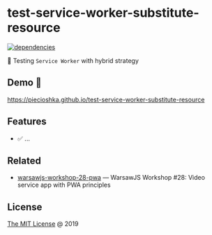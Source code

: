 # test-service-worker-substitute-resource

[![dependencies](https://david-dm.org/piecioshka/test-service-worker-substitute-resource.svg)](https://github.com/piecioshka/test-service-worker-substitute-resource)

:ledger: Testing `Service Worker` with hybrid strategy

## Demo 🎉

<https://piecioshka.github.io/test-service-worker-substitute-resource>

## Features

* :white_check_mark: ...

## Related

* [warsawjs-workshop-28-pwa](https://github.com/piecioshka/warsawjs-workshop-28-pwa)
    — WarsawJS Workshop #28: Video service app with PWA principles

## License

[The MIT License](http://piecioshka.mit-license.org) @ 2019
